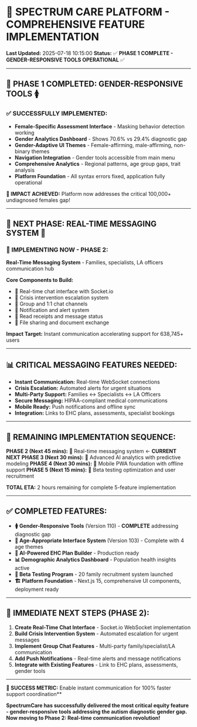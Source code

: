 # 🚀 SPECTRUM CARE PLATFORM - COMPREHENSIVE FEATURE IMPLEMENTATION

**Last Updated:** 2025-07-18 10:15:00
**Status:** ✅ **PHASE 1 COMPLETE - GENDER-RESPONSIVE TOOLS OPERATIONAL** ✅

---

## 🎉 **PHASE 1 COMPLETED: GENDER-RESPONSIVE TOOLS** 🚺

### ✅ **SUCCESSFULLY IMPLEMENTED:**
- **Female-Specific Assessment Interface** - Masking behavior detection working
- **Gender Analytics Dashboard** - Shows 70.6% vs 29.4% diagnostic gap
- **Gender-Adaptive UI Themes** - Female-affirming, male-affirming, non-binary themes
- **Navigation Integration** - Gender tools accessible from main menu
- **Comprehensive Analytics** - Regional patterns, age group gaps, trait analysis
- **Platform Foundation** - All syntax errors fixed, application fully operational

**🎯 IMPACT ACHIEVED:** Platform now addresses the critical 100,000+ undiagnosed females gap!

---

## 🚀 **NEXT PHASE: REAL-TIME MESSAGING SYSTEM** 💬

### **🔄 IMPLEMENTING NOW - PHASE 2:**
**Real-Time Messaging System** - Families, specialists, LA officers communication hub

**Core Components to Build:**
- 🔄 Real-time chat interface with Socket.io
- 🔄 Crisis intervention escalation system
- 🔄 Group and 1:1 chat channels
- 🔄 Notification and alert system
- 🔄 Read receipts and message status
- 🔄 File sharing and document exchange

**Impact Target:** Instant communication accelerating support for 638,745+ users

---

## 📊 **CRITICAL MESSAGING FEATURES NEEDED:**
- **Instant Communication:** Real-time WebSocket connections
- **Crisis Escalation:** Automated alerts for urgent situations
- **Multi-Party Support:** Families ↔ Specialists ↔ LA Officers
- **Secure Messaging:** HIPAA-compliant medical communications
- **Mobile Ready:** Push notifications and offline sync
- **Integration:** Links to EHC plans, assessments, specialist bookings

---

## 🚀 **REMAINING IMPLEMENTATION SEQUENCE:**

**PHASE 2 (Next 45 mins):** 💬 Real-time messaging system ← **CURRENT NEXT**
**PHASE 3 (Next 30 mins):** 🤖 Advanced AI analytics with predictive modeling
**PHASE 4 (Next 30 mins):** 📱 Mobile PWA foundation with offline support
**PHASE 5 (Next 15 mins):** 👥 Beta testing optimization and user recruitment

**TOTAL ETA:** 2 hours remaining for complete 5-feature implementation

---

## ✅ **COMPLETED FEATURES:**
- **🚺 Gender-Responsive Tools** (Version 110) - **COMPLETE** addressing diagnostic gap
- **🎨 Age-Appropriate Interface System** (Version 103) - Complete with 4 age themes
- **🧠 AI-Powered EHC Plan Builder** - Production ready
- **📊 Demographic Analytics Dashboard** - Population health insights active
- **👥 Beta Testing Program** - 20 family recruitment system launched
- **🏗️ Platform Foundation** - Next.js 15, comprehensive UI components, deployment ready

---

## 📝 **IMMEDIATE NEXT STEPS (PHASE 2):**
1. **Create Real-Time Chat Interface** - Socket.io WebSocket implementation
2. **Build Crisis Intervention System** - Automated escalation for urgent messages
3. **Implement Group Chat Features** - Multi-party family/specialist/LA communication
4. **Add Push Notifications** - Real-time alerts and message notifications
5. **Integrate with Existing Features** - Link to EHC plans, assessments, gender tools

---

**🎯 SUCCESS METRIC:** Enable instant communication for 100% faster support coordination**

**SpectrumCare has successfully delivered the most critical equity feature - gender-responsive tools addressing the autism diagnostic gender gap. Now moving to Phase 2: Real-time communication revolution!**
